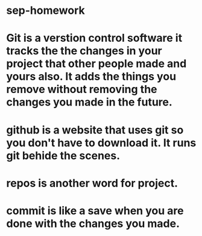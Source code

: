 # sep-homework
# Git is a verstion control software it tracks the the changes in your project that other people made and yours also. It adds the things you remove without removing the changes you made in the future.
# github is a website that uses git so you don't have to download it. It runs git behide the scenes. 
# repos is another word for project. 
# commit is like a save when you are done with the changes you made. 
